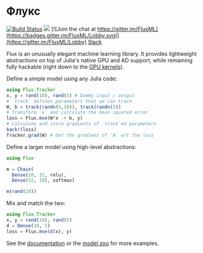 # Флукс

[![Build Status](https://travis-ci.org/FluxML/Flux.jl.svg?branch=master)](https://travis-ci.org/FluxML/Flux.jl) [![](https://img.shields.io/badge/docs-stable-blue.svg)](https://fluxml.github.io/Flux.jl/stable/) [![Join the chat at https://gitter.im/FluxML](https://badges.gitter.im/FluxML/Lobby.svg)](https://gitter.im/FluxML/Lobby) [Slack](https://discourse.julialang.org/t/announcing-a-julia-slack/4866)

Flux is an unusually elegant machine learning library. It provides lightweight abstractions on top of Julia's native GPU and AD support, while remaining fully hackable (right down to the [GPU kernels](https://github.com/FluxML/CuArrays.jl)).

Define a simple model using any Julia code:

```julia
using Flux.Tracker
x, y = rand(10), rand(5) # Dummy input / output
# `track` defines parameters that we can train
W, b = track(randn(5,10)), track(randn(5))
# Transform `x` and calculate the mean squared error
loss = Flux.mse(W*x .+ b, y)
# Calculate and store gradients of `track`ed parameters
back!(loss)
Tracker.grad(W) # Get the gradient of `W` wrt the loss
```

Define a larger model using high-level abstractions:

```julia
using Flux

m = Chain(
  Dense(10, 32, relu),
  Dense(32, 10), softmax)

m(rand(10))
```

Mix and match the two:

```julia
using Flux.Tracker
x, y = rand(10), rand(5)
d = Dense(10, 5)
loss = Flux.mse(d(x), y)
```

See the [documentation](http://fluxml.github.io/Flux.jl/stable/) or the [model zoo](https://github.com/FluxML/model-zoo/) for more examples.
